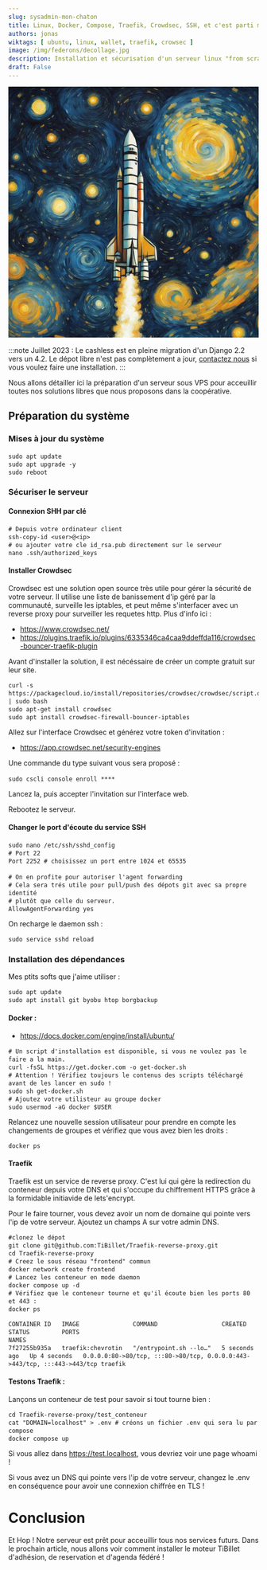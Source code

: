 ```yaml
---
slug: sysadmin-mon-chaton
title: Linux, Docker, Compose, Traefik, Crowdsec, SSH, et c'est parti mon chaton !
authors: jonas
wiktags: [ ubuntu, linux, wallet, traefik, crowsec ]
image: /img/federons/decollage.jpg
description: Installation et sécurisation d'un serveur linux "from scratch" pour acceuillir nos outils.
draft: False
---
```


![/img/federons/decollage.jpg](/img/federons/decollage.jpg)

:::note
Juillet 2023 : 
Le cashless est en pleine migration d'un Django 2.2 vers un 4.2. Le dépot libre n'est pas complètement a
jour, [contactez nous](https://discord.gg/ecb5jtP7vY) si vous voulez faire une installation.
:::

Nous allons détailler ici la préparation d'un serveur sous VPS pour acceuillir toutes nos solutions libres que nous proposons dans la coopérative.

## Préparation du système

### Mises à jour du système

```shell
sudo apt update
sudo apt upgrade -y
sudo reboot
```

### Sécuriser le serveur

#### Connexion SHH par clé

```shell
# Depuis votre ordinateur client
ssh-copy-id <user>@<ip>
# ou ajouter votre cle id_rsa.pub directement sur le serveur 
nano .ssh/authorized_keys 
````

#### Installer Crowdsec

Crowdsec est une solution open source très utile pour gérer la sécurité de votre serveur.
Il utilise une liste de banissement d'ip géré par la communauté, surveille les iptables, et peut même s'interfacer avec
un reverse proxy pour surveiller les requetes http. Plus d'info ici :

- https://www.crowdsec.net/
- https://plugins.traefik.io/plugins/6335346ca4caa9ddeffda116/crowdsec-bouncer-traefik-plugin

Avant d'installer la solution, il est nécéssaire de créer un compte gratuit sur leur site.

```shell
curl -s https://packagecloud.io/install/repositories/crowdsec/crowdsec/script.deb.sh | sudo bash
sudo apt-get install crowdsec
sudo apt install crowdsec-firewall-bouncer-iptables
```

Allez sur l'interface Crowdsec et générez votre token d'invitation :

- https://app.crowdsec.net/security-engines

Une commande du type suivant vous sera proposé :

```sudo cscli console enroll ****```

Lancez la, puis accepter l'invitation sur l'interface web.

Rebootez le serveur.

#### Changer le port d'écoute du service SSH

```shell
sudo nano /etc/ssh/sshd_config
# Port 22
Port 2252 # choisissez un port entre 1024 et 65535

# On en profite pour autoriser l'agent forwarding
# Cela sera trés utile pour pull/push des dépots git avec sa propre identité
# plutôt que celle du serveur.
AllowAgentForwarding yes
```

On recharge le daemon ssh :

```shell
sudo service sshd reload
```

### Installation des dépendances

Mes ptits softs que j'aime utiliser :

```shell
sudo apt update
sudo apt install git byobu htop borgbackup

```

#### Docker :

- https://docs.docker.com/engine/install/ubuntu/

```shell
# Un script d'installation est disponible, si vous ne voulez pas le faire a la main.
curl -fsSL https://get.docker.com -o get-docker.sh
# Attention ! Vérifiez toujours le contenus des scripts téléchargé avant de les lancer en sudo ! 
sudo sh get-docker.sh
# Ajoutez votre utilisteur au groupe docker
sudo usermod -aG docker $USER
```

Relancez une nouvelle session utilisateur pour prendre en compte les changements de groupes et vérifiez que vous avez
bien les droits :

```shell
docker ps
```

#### Traefik

Traefik est un service de reverse proxy. C'est lui qui gère la redirection du conteneur depuis votre DNS et qui s'occupe
du chiffrement HTTPS grâce à la formidable initiavide de lets'encrypt.

Pour le faire tourner, vous devez avoir un nom de domaine qui pointe vers l'ip de votre serveur. Ajoutez un champs A sur votre admin DNS.

```shell
#clonez le dépot
git clone git@github.com:TiBillet/Traefik-reverse-proxy.git
cd Traefik-reverse-proxy
# Creez le sous réseau "frontend" commun
docker network create frontend
# Lancez les conteneur en mode daemon
docker compose up -d
# Vérifiez que le conteneur tourne et qu'il écoute bien les ports 80 et 443 :
docker ps
```

```shell
CONTAINER ID   IMAGE               COMMAND                  CREATED         STATUS         PORTS                                                                    NAMES
7f27255b935a   traefik:chevrotin   "/entrypoint.sh --lo…"   5 seconds ago   Up 4 seconds   0.0.0.0:80->80/tcp, :::80->80/tcp, 0.0.0.0:443->443/tcp, :::443->443/tcp traefik
```

#### Testons Traefik :

Lançons un conteneur de test pour savoir si tout tourne bien :

```shell
cd Traefik-reverse-proxy/test_conteneur
cat "DOMAIN=localhost" > .env # créons un fichier .env qui sera lu par compose
docker compose up
```

Si vous allez dans https://test.localhost, vous devriez voir une page whoami !

Si vous avez un DNS qui pointe vers l'ip de votre serveur, changez le .env en conséquence pour avoir une connexion chiffrée en TLS !

# Conclusion

Et Hop ! Notre serveur est prêt pour acceuillir tous nos services futurs.
Dans le prochain article, nous allons voir comment installer le moteur TiBillet d'adhésion, de reservation et d'agenda fédéré !
